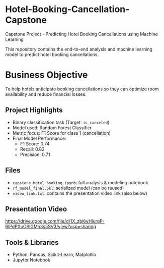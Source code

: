 # Hotel-Booking-Cancellation-Capstone
Capstone Project - Predicting Hotel Booking Cancellations using Machine Learning

This repository contains the end-to-end analysis and machine learning model to predict hotel booking cancellations.

# Business Objective
To help hotels anticipate booking cancellations so they can optimize room availability and reduce financial losses.

## Project Highlights
- Binary classification task (Target: `is_canceled`)
- Model used: Random Forest Classifier
- Metric focus: F1 Score for class 1 (cancellation)
- Final Model Performance:
  - F1 Score: 0.74
  - Recall: 0.82
  - Precision: 0.71

## Files
- `capstone_hotel_booking.ipynb`: full analysis & modeling notebook
- `rf_model_final.pkl`: serialized model (can be reused)
- `video_link.txt`: contains the presentation video link (also below)

## Presentation Video
https://drive.google.com/file/d/1X_zbKwHlurqP-6IPdPXuOSlGMn3s5SV3/view?usp=sharing

##  Tools & Libraries
- Python, Pandas, Scikit-Learn, Matplotlib
- Jupyter Notebook
